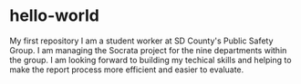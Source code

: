 # hello-world
My first repository
I am a student worker at SD County's Public Safety Group. I am managing the Socrata project for the nine departments within the group. I am looking forward to building my techical skills and helping to make the report process more efficient and easier to evaluate.
